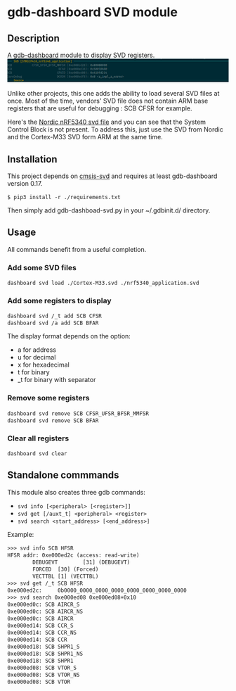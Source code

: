 # gdb-dashboard SVD module

## Description

A [gdb-dashboard](https://github.com/cyrus-and/gdb-dashboard) module to display SVD registers.
![example](gdb-dashboard-svd.png)

Unlike other projects, this one adds the ability to load several SVD files at once. Most of the time, vendors' SVD file does not contain ARM base registers that are useful for debugging : SCB CFSR for example.

Here's the [Nordic nRF5340 svd file](https://raw.githubusercontent.com/NordicSemiconductor/nrfx/master/mdk/nrf5340_application.svd) and you can see that the System Control Block is not present. To address this, just use the SVD from Nordic and the Cortex-M33 SVD form ARM at the same time.

## Installation

This project depends on [cmsis-svd](https://github.com/cmsis-svd/cmsis-svd) and requires at least gdb-dashboard version 0.17.
```
$ pip3 install -r ./requirements.txt
```

Then simply add gdb-dashboad-svd.py in your ~/.gdbinit.d/ directory.

## Usage

All commands benefit from a useful completion.

### Add some SVD files

```
dashboard svd load ./Cortex-M33.svd ./nrf5340_application.svd
```

### Add some registers to display

```
dashboard svd /_t add SCB CFSR
dashboard svd /a add SCB BFAR
```

The display format depends on the option:
- a for address
- u for decimal
- x for hexadecimal
- t for binary
- _t for binary with separator

### Remove some registers

```
dashboard svd remove SCB CFSR_UFSR_BFSR_MMFSR
dashboard svd remove SCB BFAR
```

### Clear all registers

```
dashboard svd clear
```

## Standalone commmands

This module also creates three gdb commands:
* ```svd info [<peripheral> [<register>]]```
* ```svd get [/auxt_t] <peripheral> <register>```
* ```svd search <start_address> [<end_address>]```

Example:
```
>>> svd info SCB HFSR
HFSR addr: 0xe000ed2c (access: read-write)
        DEBUGEVT        [31] (DEBUGEVT)
        FORCED  [30] (Forced)
        VECTTBL [1] (VECTTBL)
>>> svd get /_t SCB HFSR
0xe000ed2c:     0b0000_0000_0000_0000_0000_0000_0000_0000
>>> svd search 0xe000ed08 0xe000ed08+0x10
0xe000ed0c: SCB AIRCR_S
0xe000ed0c: SCB AIRCR_NS
0xe000ed0c: SCB AIRCR
0xe000ed14: SCB CCR_S
0xe000ed14: SCB CCR_NS
0xe000ed14: SCB CCR
0xe000ed18: SCB SHPR1_S
0xe000ed18: SCB SHPR1_NS
0xe000ed18: SCB SHPR1
0xe000ed08: SCB VTOR_S
0xe000ed08: SCB VTOR_NS
0xe000ed08: SCB VTOR
```
